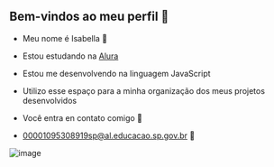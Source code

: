 ## Bem-vindos ao meu perfil 🩷

- Meu nome é Isabella 🌷

- Estou estudando na [Alura](https://www.alura.com.br) 
- Estou me desenvolvendo na linguagem JavaScript 
- Utilizo esse espaço para a minha organização dos meus projetos desenvolvidos 

- Você entra en contato comigo 🐖

- 00001095308919sp@al.educacao.sp.gov.br 🦩


![image](https://github.com/user-attachments/assets/2c65e2e8-0c76-4763-8700-2d588d339984) 

